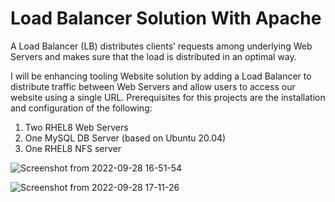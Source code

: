 #  Load Balancer Solution With Apache
 
 A Load Balancer (LB) distributes clients’ requests among underlying Web Servers and makes sure that the load is distributed in an optimal way. 

I will be enhancing tooling Website solution by adding a Load Balancer to distribute traffic between Web Servers and allow users to access our website using a single URL.
Prerequisites for this projects are the installation and configuration of the following:

1. Two RHEL8 Web Servers
2. One MySQL DB Server (based on Ubuntu 20.04)
3. One RHEL8 NFS server

![Screenshot from 2022-09-28 16-51-54](https://user-images.githubusercontent.com/110517150/192826692-0c879604-1fdd-45da-a856-c1697220bc61.png)

![Screenshot from 2022-09-28 17-11-26](https://user-images.githubusercontent.com/110517150/192831239-baf3c253-b46d-4200-897d-8da799230af5.png)

